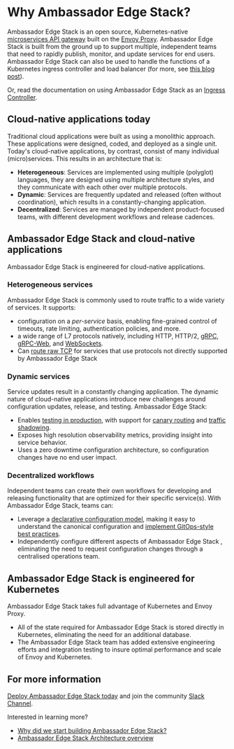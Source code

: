 # Why Ambassador Edge Stack?

Ambassador Edge Stack is an open source, Kubernetes-native [microservices API gateway](/about/microservices-api-gateways) built on the [Envoy Proxy](https://www.envoyproxy.io). Ambassador Edge Stack is built from the ground up to support multiple, independent teams that need to rapidly publish, monitor, and update services for end users. Ambassador Edge Stack can also be used to handle the functions of a Kubernetes ingress controller and load balancer (for more, see [this blog post](https://blog.getambassador.io/kubernetes-ingress-nodeport-load-balancers-and-ingress-controllers-6e29f1c44f2d)).

Or, read the documentation on using Ambassador Edge Stack as an [Ingress Controller](/reference/core/ingress-controller).

## Cloud-native applications today

Traditional cloud applications were built as using a monolithic approach. These applications were designed, coded, and deployed as a single unit. Today's cloud-native applications, by contrast, consist of many individual (micro)services. This results in an architecture that is:

* __Heterogeneous__: Services are implemented using multiple (polyglot) languages, they are designed using multiple architecture styles, and they communicate with each other over multiple protocols.
* __Dynamic__: Services are frequently updated and released (often without coordination), which results in a constantly-changing application.
* __Decentralized__: Services are managed by independent product-focused teams, with different development workflows and release cadences.

## Ambassador Edge Stack and cloud-native applications

Ambassador Edge Stack is engineered for cloud-native applications.

### Heterogeneous services

Ambassador Edge Stack is commonly used to route traffic to a wide variety of services. It supports:

* configuration on a *per-service* basis, enabling fine-grained control of timeouts, rate limiting, authentication policies, and more.
* a wide range of L7 protocols natively, including HTTP, HTTP/2, [gRPC](/user-guide/grpc), [gRPC-Web](https://github.com/grpc/grpc-web), and [WebSockets](/user-guide/websockets-ambassador).
* Can [route raw TCP](/reference/tcpmappings) for services that use protocols not directly supported by Ambassador Edge Stack 

### Dynamic services

Service updates result in a constantly changing application. The dynamic nature of cloud-native applications introduce new challenges around configuration updates, release, and testing. Ambassador Edge Stack:

* Enables [testing in production](/docs/dev-guide/test-in-prod), with support for [canary routing](/reference/canary) and [traffic shadowing](/reference/shadowing).
* Exposes high resolution observability metrics, providing insight into service behavior.
* Uses a zero downtime configuration architecture, so configuration changes have no end user impact.

### Decentralized workflows

Independent teams can create their own workflows for developing and releasing functionality that are optimized for their specific service(s). With Ambassador Edge Stack, teams can:

* Leverage a [declarative configuration model](/user-guide/cd-declarative-gitops), making it easy to understand the canonical configuration and [implement GitOps-style best practices](/user-guide/gitops-ambassador).
* Independently configure different aspects of Ambassador Edge Stack , eliminating the need to request configuration changes through a centralised operations team.

## Ambassador Edge Stack is engineered for Kubernetes

Ambassador Edge Stack takes full advantage of Kubernetes and Envoy Proxy.

* All of the state required for Ambassador Edge Stack is stored directly in Kubernetes, eliminating the need for an additional database.
* The Ambassador Edge Stack team has added extensive engineering efforts and integration testing to insure optimal performance and scale of Envoy and Kubernetes.

## For more information

[Deploy Ambassador Edge Stack today](/user-guide/install) and join the community [Slack Channel](http://d6e.co/slack).

Interested in learning more?

* [Why did we start building Ambassador Edge Stack?](https://blog.getambassador.io/building-ambassador-an-open-source-api-gateway-on-kubernetes-and-envoy-ed01ed520844)
* [Ambassador Edge Stack Architecture overview](/concepts/architecture)


<script type="application/ld+json">
  {
    "@context": "http://schema.org/",
    "@type": "SoftwareApplication",
    "name": "Ambassador API Gateway",
    "description": "Ambassador, open source, Kubernetes-native API Gateway for microservices built on the Envoy Proxy.",
    "applicationCategory": "Cloud Software",
    "applicationSubCategory": "API Gateway",
    "operatingSystem": "Kubernetes 1.6 or later"
    "downloadUrl": "https://www.getambassador.io/",
    "author": "Datawire",
    "version": "0.39",
    "offers": {
      "@type": "Offer",
      "priceCurrency": "USD",
      "price": "0.00"
    }
  }
</script>



